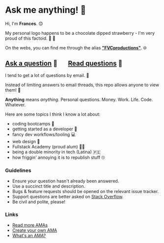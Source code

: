 # Ask me anything! 🎉

Hi, I'm **Frances**. 😊

My personal logo happens to be a chocolate dipped strawberry - I'm very proud of this factoid. 🍓 🍫

On the webs, you can find me through the alias **["FVCproductions"](https://www.google.com/search?q=fvcproductions)**. 🌐

## [Ask a question](../../issues/new) 💬 &nbsp; &nbsp; &nbsp; [Read questions](../../issues?utf8=%E2%9C%93&q=is%3Aissue%20is%3Aclosed%20sort%3Aupdated-desc%20-label%3Ahidden) 📖

I tend to get a lot of questions by email. 📨

Instead of limiting answers to email threads, this repo allows anyone to view them! 👀

**Anything** means *anything*. Personal questions. Money. Work. Life. Code. Whatever.

Here are some topics I think I know a lot about:
- coding bootcamps 🎒
- getting started as a developer 🍏
- fancy dev workflows/tooling 💻
- web design 🎨
- Fullstack Academy (proud alum) 🖖🏽
- being a double minority in tech (Latina) 🇵🇪
- how friggin' annoying it is to republish stuff 🙄

### Guidelines

- Ensure your question hasn't already been answered.
- Use a succinct title and description.
- Bugs & feature requests should be opened on the relevant issue tracker.
- Support questions are better asked on [Stack Overflow](http://stackoverflow.com).
- Be civil and polite, please!

### Links

- [Read more AMAs](https://github.com/sindresorhus/amas)
- [Create your own AMA](https://github.com/sindresorhus/amas/blob/master/create-ama.md)
- [What's an AMA?](https://en.wikipedia.org/wiki/Reddit#IAmA_and_AMA)
